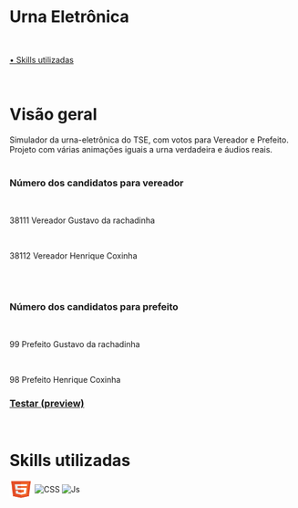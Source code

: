 <div>
<h1>Urna Eletrônica</h1>
</div>

<br>

<p>
 <!-- <a href="#visao">• Visão geral</a> <br> -->
 <a href="#leng">• Skills utilizadas</a>
 <br> 
</p>
<br>

<div id="visao">
<h1>Visão geral</h1>
 Simulador da urna-eletrônica do TSE, com votos para Vereador e Prefeito. Projeto com várias animações iguais a urna verdadeira e áudios reais.
</div>
<br>
<div id="candidatos">
<h3>Número dos candidatos para vereador</h3>
<br/>
<p>38111 Vereador Gustavo da rachadinha</p>
<br/>
<p>38112 Vereador Henrique Coxinha</p>

<br/>
<br/>
<h3>Número dos candidatos para prefeito</h3>
<br/>
<p>99 Prefeito Gustavo da rachadinha</p>
<br/>
<p>98 Prefeito Henrique Coxinha</p>

</div>

<!-- <h1 align="center"> -->
<h3>
<a href="https://gustavofontenele1.github.io/Simulador-de-urna-eletr-nica/" target="_blank">Testar (preview)</a> 
</h3>

<!-- <p align = "center">
  <img src ="assets/img/relogio_readme.jpg" alt = "mockup" />
</p> -->
<br>

<div id="leng">
<h1>Skills utilizadas</h1>

 <img align="center" alt="HTML" height="30" width="40" src="https://raw.githubusercontent.com/devicons/devicon/master/icons/html5/html5-original.svg">
  <img align="center" alt="CSS" height="30" width="40" src="https://cdn.jsdelivr.net/gh/devicons/devicon/icons/css3/css3-original.svg">
  <img align="center" alt="Js" height="30" width="40" src="https://cdn.jsdelivr.net/gh/devicons/devicon/icons/javascript/javascript-original.svg">
  <!-- <img align="center" alt="CSS" height="30" width="40" src="https://cdn.jsdelivr.net/gh/devicons/devicon/icons/sass/sass-original.svg"> -->
</div>
<br>
<br>
<br>

